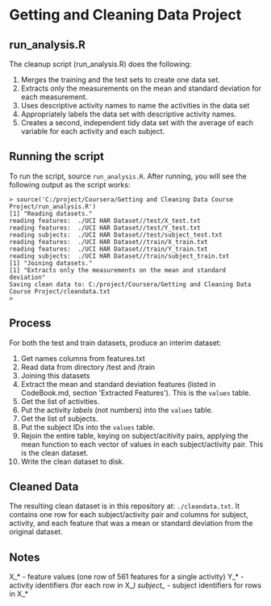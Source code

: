 # Getting and Cleaning Data Project

## run_analysis.R

The cleanup script (run_analysis.R) does the following:

1. Merges the training and the test sets to create one data set.
2. Extracts only the measurements on the mean and standard deviation for each measurement. 
3. Uses descriptive activity names to name the activities in the data set
4. Appropriately labels the data set with descriptive activity names. 
5. Creates a second, independent tidy data set with the average of each variable for each activity and each subject. 

## Running the script

To run the script, source `run_analysis.R`. After running, you will see the following output as the script works:

```
> source('C:/project/Coursera/Getting and Cleaning Data Course Project/run_analysis.R')
[1] "Reading datasets."
reading features:  ./UCI HAR Dataset//test/X_test.txt 
reading features:  ./UCI HAR Dataset//test/Y_test.txt 
reading subjects:  ./UCI HAR Dataset//test/subject_test.txt 
reading features:  ./UCI HAR Dataset//train/X_train.txt 
reading features:  ./UCI HAR Dataset//train/Y_train.txt 
reading subjects:  ./UCI HAR Dataset//train/subject_train.txt 
[1] "Joining datasets."
[1] "Extracts only the measurements on the mean and standard deviation"
Saving clean data to: C:/project/Coursera/Getting and Cleaning Data Course Project/cleandata.txt 
> 
```

## Process

For both the test and train datasets, produce an interim dataset:
 1. Get names columns from features.txt
 2. Read data from directory /test and /train
 3. Joining this datasets
 4. Extract the mean and standard deviation features (listed in CodeBook.md, section 'Extracted Features'). This is the `values` table.
 5. Get the list of activities.
 6. Put the activity *labels* (not numbers) into the `values` table.
 7. Get the list of subjects.
 8. Put the subject IDs into the `values` table.
 9. Rejoin the entire table, keying on subject/acitivity pairs, applying the mean function to each vector of values in each subject/activity pair. This is the clean dataset.
 10. Write the clean dataset to disk.

## Cleaned Data

The resulting clean dataset is in this repository at: `./cleandata.txt`. It contains one row for each subject/activity pair and columns for subject, activity, and each feature that was a mean or standard deviation from the original dataset.

## Notes

X_* - feature values (one row of 561 features for a single activity)
Y_* - activity identifiers (for each row in X_*)
subject_* - subject identifiers for rows in X_*